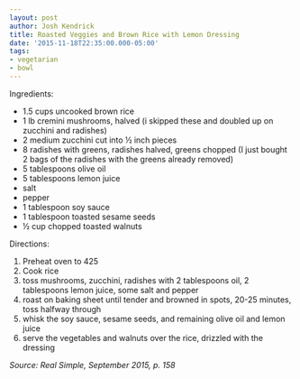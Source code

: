 ```yaml
---
layout: post
author: Josh Kendrick
title: Roasted Veggies and Brown Rice with Lemon Dressing
date: '2015-11-18T22:35:00.000-05:00'
tags:
- vegetarian
- bowl
---
```


Ingredients:
* 1.5 cups uncooked brown rice
* 1 lb cremini mushrooms, halved (i skipped these and doubled up on zucchini and radishes)
* 2 medium zucchini cut into ½ inch pieces
* 8 radishes with greens, radishes halved, greens chopped (I just bought 2 bags of the radishes with the greens already removed)
* 5 tablespoons olive oil
* 5 tablespoons lemon juice
* salt
* pepper
* 1 tablespoon soy sauce
* 1 tablespoon toasted sesame seeds
* ½ cup chopped toasted walnuts

Directions:
1. Preheat oven to 425
2. Cook rice
3. toss mushrooms, zucchini, radishes with 2 tablespoons oil, 2 tablespoons lemon juice, some salt and pepper
4. roast on baking sheet until tender and browned in spots, 20-25 minutes, toss halfway through
5. whisk the soy sauce, sesame seeds, and remaining olive oil and lemon juice
6. serve the vegetables and walnuts over the rice, drizzled with the dressing

*Source: Real Simple, September 2015, p. 158*